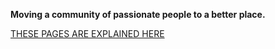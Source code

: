**Moving a community of passionate people to a better place.**

[THESE PAGES ARE EXPLAINED HERE](https://technet2.github.io/Wiki)
